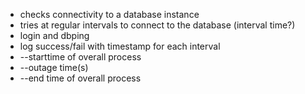 - checks connectivity to a database instance
- tries at regular intervals to connect to the database (interval time?)
- login and dbping
- log success/fail with timestamp for each interval
- --starttime of overall process
- --outage time(s)
- --end time of overall process